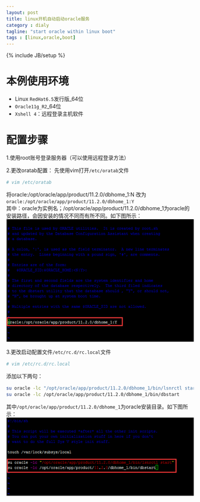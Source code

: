 ```yaml
---
layout: post
title: linux开机自动启动oracle服务
category : dialy
tagline: "start oracle within linux boot"
tags : [linux,oracle,boot]
---
```

{% include JB/setup %}

# 本例使用环境
- Linux `RedHat6.5`发行版_64位
- `Oracle11g_R2`_64位
- `Xshell 4`：远程登录主机软件

# 配置步骤

1.使用root账号登录服务器（可以使用远程登录方法）

2.更改oratab配置：
先使用vim打开`/etc/oratab`文件

```sh
# vim /etc/oratab
```

将oracle:/opt/oracle/app/product/11.2.0/dbhome_1:N 改为`oracle:/opt/oracle/app/product/11.2.0/dbhome_1:Y`  
其中：oracle为实例名；/opt/oracle/app/product/11.2.0/dbhome_1为oracle的安装路径，会因安装的情况不同而有所不同。如下图所示：  
![01-05-01-oratab](../images/01-05-01-oratab.png)

3.更改启动配置文件`/etc/rc.d/rc.local`文件

```sh
# vim /etc/rc.d/rc.local
```

添加以下两句：

```sh
su oracle -lc "/opt/oracle/app/product/11.2.0/dbhome_1/bin/lsnrctl start"
su oracle -lc /opt/oracle/app/product/11.2.0/dbhome_1/bin/dbstart
```

其中`/opt/oracle/app/product/11.2.0/dbhome_1`为oracle安装目录。如下图所示：
![01-05-02-rc.local](../images/01-05-02-rc.local.png)
